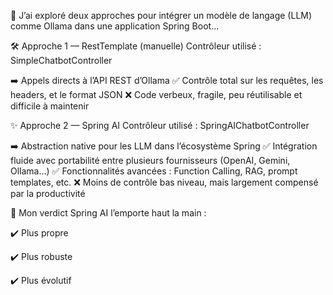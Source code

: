 
🤖 J’ai exploré deux approches pour intégrer un modèle de langage (LLM) comme Ollama dans une application Spring Boot…

🛠️ Approche 1 — RestTemplate (manuelle)
Contrôleur utilisé : SimpleChatbotController

➡️ Appels directs à l’API REST d’Ollama
✅ Contrôle total sur les requêtes, les headers, et le format JSON
❌ Code verbeux, fragile, peu réutilisable et difficile à maintenir

✨ Approche 2 — Spring AI
Contrôleur utilisé : SpringAIChatbotController

➡️ Abstraction native pour les LLM dans l’écosystème Spring
✅ Intégration fluide avec portabilité entre plusieurs fournisseurs (OpenAI, Gemini, Ollama…)
✅ Fonctionnalités avancées : Function Calling, RAG, prompt templates, etc.
❌ Moins de contrôle bas niveau, mais largement compensé par la productivité

🎯 Mon verdict
Spring AI l’emporte haut la main :

✔️ Plus propre

✔️ Plus robuste

✔️ Plus évolutif



 
